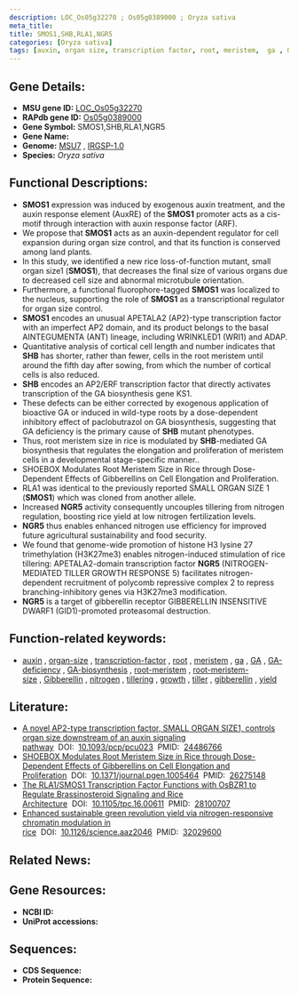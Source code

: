 ```yaml
---
description: LOC_Os05g32270 ; Os05g0389000 ; Oryza sativa
meta_title:
title: SMOS1,SHB,RLA1,NGR5
categories: [Oryza sativa]
tags: [auxin, organ size, transcription factor, root, meristem,  ga , GA, GA deficiency, GA biosynthesis, root meristem, root meristem size, Gibberellin, nitrogen, tillering, growth, tiller, gibberellin, yield]
---
```


## Gene Details:
- **MSU gene ID:** [LOC_Os05g32270](http://rice.uga.edu/cgi-bin/ORF_infopage.cgi?orf=LOC_Os05g32270)  
- **RAPdb gene ID:** [Os05g0389000](https://rapdb.dna.affrc.go.jp/locus/?name=Os05g0389000)  
- **Gene Symbol:** SMOS1,SHB,RLA1,NGR5
- **Gene Name:**
- **Genome:**  [MSU7](http://rice.uga.edu/)&nbsp;,&nbsp;[IRGSP-1.0](https://rapdb.dna.affrc.go.jp/download/irgsp1.html)
- **Species:** *Oryza sativa*

## Functional Descriptions:
   - **SMOS1** expression was induced by exogenous auxin treatment, and the auxin response element (AuxRE) of the **SMOS1** promoter acts as a cis-motif through interaction with auxin response factor (ARF).
   - We propose that **SMOS1** acts as an auxin-dependent regulator for cell expansion during organ size control, and that its function is conserved among land plants.
   - In this study, we identified a new rice loss-of-function mutant, small organ size1 (**SMOS1**), that decreases the final size of various organs due to decreased cell size and abnormal microtubule orientation.
   - Furthermore, a functional fluorophore-tagged **SMOS1** was localized to the nucleus, supporting the role of **SMOS1** as a transcriptional regulator for organ size control.
   - **SMOS1** encodes an unusual APETALA2 (AP2)-type transcription factor with an imperfect AP2 domain, and its product belongs to the basal AINTEGUMENTA (ANT) lineage, including WRINKLED1 (WRI1) and ADAP.
   - Quantitative analysis of cortical cell length and number indicates that **SHB** has shorter, rather than fewer, cells in the root meristem until around the fifth day after sowing, from which the number of cortical cells is also reduced.
   - **SHB** encodes an AP2/ERF transcription factor that directly activates transcription of the GA biosynthesis gene KS1.
   - These defects can be either corrected by exogenous application of bioactive GA or induced in wild-type roots by a dose-dependent inhibitory effect of paclobutrazol on GA biosynthesis, suggesting that GA deficiency is the primary cause of **SHB** mutant phenotypes.
   - Thus, root meristem size in rice is modulated by **SHB**-mediated GA biosynthesis that regulates the elongation and proliferation of meristem cells in a developmental stage-specific manner..
   - SHOEBOX Modulates Root Meristem Size in Rice through Dose-Dependent Effects of Gibberellins on Cell Elongation and Proliferation.
   - RLA1 was identical to the previously reported SMALL ORGAN SIZE 1 (**SMOS1**) which was cloned from another allele.
   - Increased **NGR5** activity consequently uncouples tillering from nitrogen regulation, boosting rice yield at low nitrogen fertilization levels.
   - **NGR5** thus enables enhanced nitrogen use efficiency for improved future agricultural sustainability and food security.
   - We found that genome-wide promotion of histone H3 lysine 27 trimethylation (H3K27me3) enables nitrogen-induced stimulation of rice tillering: APETALA2-domain transcription factor **NGR5** (NITROGEN-MEDIATED TILLER GROWTH RESPONSE 5) facilitates nitrogen-dependent recruitment of polycomb repressive complex 2 to repress branching-inhibitory genes via H3K27me3 modification.
   - **NGR5** is a target of gibberellin receptor GIBBERELLIN INSENSITIVE DWARF1 (GID1)-promoted proteasomal destruction.

## Function-related keywords:
   - [auxin](/tags/auxin/)&nbsp;,&nbsp;[organ-size](/tags/organ-size/)&nbsp;,&nbsp;[transcription-factor](/tags/transcription-factor/)&nbsp;,&nbsp;[root](/tags/root/)&nbsp;,&nbsp;[meristem](/tags/meristem/)&nbsp;,&nbsp;[ga](/tags/ga/)&nbsp;,&nbsp;[GA](/tags/GA/)&nbsp;,&nbsp;[GA-deficiency](/tags/GA-deficiency/)&nbsp;,&nbsp;[GA-biosynthesis](/tags/GA-biosynthesis/)&nbsp;,&nbsp;[root-meristem](/tags/root-meristem/)&nbsp;,&nbsp;[root-meristem-size](/tags/root-meristem-size/)&nbsp;,&nbsp;[Gibberellin](/tags/Gibberellin/)&nbsp;,&nbsp;[nitrogen](/tags/nitrogen/)&nbsp;,&nbsp;[tillering](/tags/tillering/)&nbsp;,&nbsp;[growth](/tags/growth/)&nbsp;,&nbsp;[tiller](/tags/tiller/)&nbsp;,&nbsp;[gibberellin](/tags/gibberellin/)&nbsp;,&nbsp;[yield](/tags/yield/)

## Literature:
   - [A novel AP2-type transcription factor, SMALL ORGAN SIZE1, controls organ size downstream of an auxin signaling pathway](https://www.doi.org/10.1093/pcp/pcu023)&nbsp;&nbsp;DOI:&nbsp;&nbsp;[10.1093/pcp/pcu023](https://www.doi.org/10.1093/pcp/pcu023)&nbsp;&nbsp;PMID:&nbsp;&nbsp;[24486766](https://pubmed.ncbi.nlm.nih.gov/24486766/)
   - [SHOEBOX Modulates Root Meristem Size in Rice through Dose-Dependent Effects of Gibberellins on Cell Elongation and Proliferation](https://www.doi.org/10.1371/journal.pgen.1005464)&nbsp;&nbsp;DOI:&nbsp;&nbsp;[10.1371/journal.pgen.1005464](https://www.doi.org/10.1371/journal.pgen.1005464)&nbsp;&nbsp;PMID:&nbsp;&nbsp;[26275148](https://pubmed.ncbi.nlm.nih.gov/26275148/)
   - [The RLA1/SMOS1 Transcription Factor Functions with OsBZR1 to Regulate Brassinosteroid Signaling and Rice Architecture](https://www.doi.org/10.1105/tpc.16.00611)&nbsp;&nbsp;DOI:&nbsp;&nbsp;[10.1105/tpc.16.00611](https://www.doi.org/10.1105/tpc.16.00611)&nbsp;&nbsp;PMID:&nbsp;&nbsp;[28100707](https://pubmed.ncbi.nlm.nih.gov/28100707/)
   - [Enhanced sustainable green revolution yield via nitrogen-responsive chromatin modulation in rice](https://www.doi.org/10.1126/science.aaz2046)&nbsp;&nbsp;DOI:&nbsp;&nbsp;[10.1126/science.aaz2046](https://www.doi.org/10.1126/science.aaz2046)&nbsp;&nbsp;PMID:&nbsp;&nbsp;[32029600](https://pubmed.ncbi.nlm.nih.gov/32029600/)

## Related News:

## Gene Resources:
- **NCBI ID:**  []()
- **UniProt accessions:** [](https://www.uniprot.org/uniprotkb//entry)

## Sequences:
- **CDS Sequence:**
- **Protein Sequence:**
